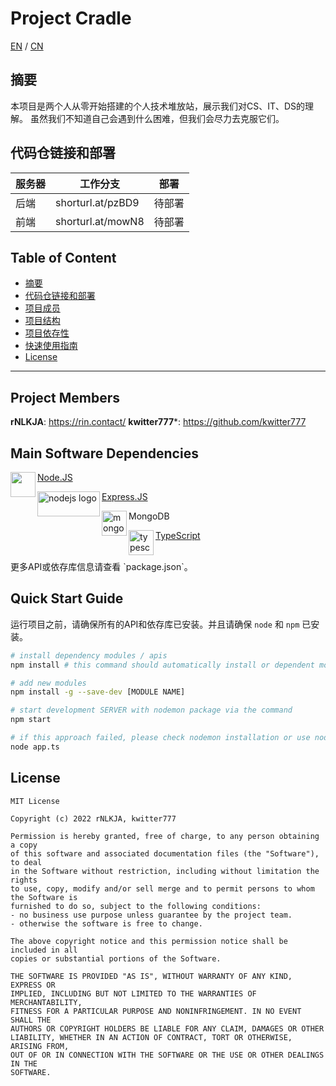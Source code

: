 <div><h1>Project Cradle</h1> <span align="right"><a href="https://github.com/chuangyu-hscy/-/blob/main/README.md">EN</a> / <a href="https://github.com/chuangyu-hscy/-/blob/main/doc/README.CN.md">CN</a></span></div>

## 摘要
本项目是两个人从零开始搭建的个人技术堆放站，展示我们对CS、IT、DS的理解。 虽然我们不知道自己会遇到什么困难，但我们会尽力去克服它们。

## 代码仓链接和部署

| 服务器 | 工作分支 | 部署 |
| ---- | ---- | ---- |
| 后端 | shorturl.at/pzBD9 | 待部署 |
| 前端 | shorturl.at/mowN8 | 待部署 |

## Table of Content
- [摘要](#summary)
- [代码仓链接和部署](#git-repository-links-and-deployments)
- [项目成员](#project-members)
- [项目结构](#project-structure)
- [项目依存性](#project-main-depedencies)
- [快速使用指南](#quick-start-guide)
- [License](#license)

---

## Project Members
**rNLKJA**: https://rin.contact/
**kwitter777***: https://github.com/kwitter777

## Main Software Dependencies
<img src="https://d2eip9sf3oo6c2.cloudfront.net/tags/images/000/000/256/square_480/nodejslogo.png" width=40 height=40 align='left'> [Node.JS](https://nodejs.org/zh-cn/) 

<img src="https://encrypted-tbn0.gstatic.com/images?q=tbn:ANd9GcQC3K-0hD8O4jYTq08n2QRjl5JCQaiVMXB5vHlxmDIfRE5e-vbD1bGg5GB5trDgEar29OU&usqp=CAU" alt="nodejs logo" width=100 height=40 align='left'> [Express.JS](https://expressjs.com/zh-cn/) 

<img src="https://encrypted-tbn0.gstatic.com/images?q=tbn:ANd9GcSKqvvX_EDD6iSTNVOiisKFTnn1UbWaMlSkp9hkGCk0bCI5loN1X90PaF50415A1S_uAhE&usqp=CAU" alt="mongodb logo" width=40 height=40 align='left'> MongoDB 


<img src="https://upload.wikimedia.org/wikipedia/commons/thumb/4/4c/Typescript_logo_2020.svg/1200px-Typescript_logo_2020.svg.png" alt="typescript logo" width=40 height=40 align='left'> [TypeScript](https://www.typescriptlang.org/)

<br />
更多API或依存库信息请查看 `package.json`。

## Quick Start Guide
运行项目之前，请确保所有的API和依存库已安装。并且请确保 `node` 和 `npm` 已安装。

``` bash
# install dependency modules / apis
npm install # this command should automatically install or dependent modules based on package.json

# add new modules
npm install -g --save-dev [MODULE NAME]

# start development SERVER with nodemon package via the command
npm start

# if this approach failed, please check nodemon installation or use node instead
node app.ts
```

## License
```
MIT License

Copyright (c) 2022 rNLKJA, kwitter777

Permission is hereby granted, free of charge, to any person obtaining a copy
of this software and associated documentation files (the "Software"), to deal
in the Software without restriction, including without limitation the rights
to use, copy, modify and/or sell merge and to permit persons to whom the Software is
furnished to do so, subject to the following conditions:
- no business use purpose unless guarantee by the project team.
- otherwise the software is free to change.

The above copyright notice and this permission notice shall be included in all
copies or substantial portions of the Software.

THE SOFTWARE IS PROVIDED "AS IS", WITHOUT WARRANTY OF ANY KIND, EXPRESS OR
IMPLIED, INCLUDING BUT NOT LIMITED TO THE WARRANTIES OF MERCHANTABILITY,
FITNESS FOR A PARTICULAR PURPOSE AND NONINFRINGEMENT. IN NO EVENT SHALL THE
AUTHORS OR COPYRIGHT HOLDERS BE LIABLE FOR ANY CLAIM, DAMAGES OR OTHER
LIABILITY, WHETHER IN AN ACTION OF CONTRACT, TORT OR OTHERWISE, ARISING FROM,
OUT OF OR IN CONNECTION WITH THE SOFTWARE OR THE USE OR OTHER DEALINGS IN THE
SOFTWARE.
```
